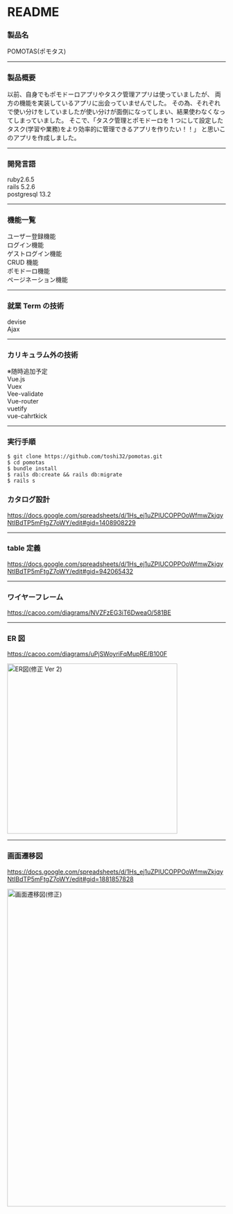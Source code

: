 # README

### 製品名

POMOTAS(ポモタス)

---

### 製品概要

以前、自身でもポモドーロアプリやタスク管理アプリは使っていましたが、
両方の機能を実装しているアプリに出会っていませんでした。
その為、それぞれで使い分けをしていましたが使い分けが面倒になってしまい、結果使わなくなってしまっていました。
そこで、「タスク管理とポモドーロを 1 つにして設定したタスク(学習や業務)をより効率的に管理できるアプリを作りたい！！」
と思いこのアプリを作成しました。

---

### 開発言語

ruby2.6.5<br>
rails 5.2.6<br>
postgresql 13.2<br>

---

### 機能一覧

ユーザー登録機能<br>
ログイン機能<br>
ゲストログイン機能<br>
CRUD 機能<br>
ポモドーロ機能<br>
ページネーション機能<br>

---

### 就業 Term の技術

devise<br>
Ajax<br>

---

### カリキュラム外の技術

※随時追加予定<br>
Vue.js<br>
Vuex<br>
Vee-validate<br>
Vue-router<br>
vuetify<br>
vue-cahrtkick<br>

---

### 実行手順

```
$ git clone https://github.com/toshi32/pomotas.git
$ cd pomotas
$ bundle install
$ rails db:create && rails db:migrate
$ rails s
```

### カタログ設計

https://docs.google.com/spreadsheets/d/1Hs_ej1uZPlUCOPPOoWfmwZkjqyNtIBdTP5mFtgZ7oWY/edit#gid=1408908229

---

### table 定義

https://docs.google.com/spreadsheets/d/1Hs_ej1uZPlUCOPPOoWfmwZkjqyNtIBdTP5mFtgZ7oWY/edit#gid=942065432

---

### ワイヤーフレーム

https://cacoo.com/diagrams/NVZFzEG3iT6DweaO/581BE

---

### ER 図

https://cacoo.com/diagrams/uPjSWoyriFqMupRE/B100F

<img width="392" alt="ER図(修正 Ver 2)" src="https://user-images.githubusercontent.com/79957027/122001263-0338e100-cdeb-11eb-82d3-abce11f4876a.png">

---

### 画面遷移図

https://docs.google.com/spreadsheets/d/1Hs_ej1uZPlUCOPPOoWfmwZkjqyNtIBdTP5mFtgZ7oWY/edit#gid=1881857828

<img width="732" alt="画面遷移図(修正)" src="https://user-images.githubusercontent.com/79957027/121978263-cfe25c00-cdc2-11eb-8e34-045562c8d77e.png">

